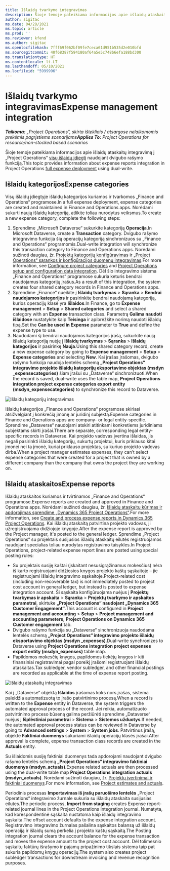 ```yaml
---
title: Išlaidų tvarkymo integravimas
description: Šioje temoje pateikiama informacijos apie išlaidų ataskaitos integravimą į „Project Operations“ naudojant dvigubo rašymo funkciją.
author: sigitac
ms.date: 04/28/2021
ms.topic: article
ms.prod: ''
ms.reviewer: kfend
ms.author: sigitac
ms.openlocfilehash: 7fff69f062bf09fe7ceca61d951b535d2e010bfd
ms.sourcegitcommit: 40f68387f594180af64a5e5c748b6efa188bd300
ms.translationtype: HT
ms.contentlocale: lt-LT
ms.lasthandoff: 05/10/2021
ms.locfileid: "5999996"
---
```

# <a name="expense-management-integration"></a><span data-ttu-id="bc769-103">Išlaidų tvarkymo integravimas</span><span class="sxs-lookup"><span data-stu-id="bc769-103">Expense management integration</span></span>

<span data-ttu-id="bc769-104">_**Taikoma:** „Project Operations“, skirta ištekliais / atsargose nelaikomomis prekėmis pagrįstiems scenarijams_</span><span class="sxs-lookup"><span data-stu-id="bc769-104">_**Applies To:** Project Operations for resource/non-stocked based scenarios_</span></span>

<span data-ttu-id="bc769-105">Šioje temoje pateikiama informacijos apie išlaidų ataskaitų integravimą į „Project Operations“ [visų išlaidų įdiegtį](../expense/expense-overview.md) naudojant dvigubo rašymo funkciją.</span><span class="sxs-lookup"><span data-stu-id="bc769-105">This topic provides information about expense reports integration in Project Operations [full expense deployment](../expense/expense-overview.md) using dual-write.</span></span>

## <a name="expense-categories"></a><span data-ttu-id="bc769-106">Išlaidų kategorijos</span><span class="sxs-lookup"><span data-stu-id="bc769-106">Expense categories</span></span>

<span data-ttu-id="bc769-107">Visų išlaidų įdiegtyje išlaidų kategorijos kuriamos ir tvarkomos „Finance and Operations“ programose.</span><span class="sxs-lookup"><span data-stu-id="bc769-107">In a full expense deployment, expense categories are created and maintained in Finance and Operations apps.</span></span> <span data-ttu-id="bc769-108">Norėdami sukurti naują išlaidų kategoriją, atlikite toliau nurodytus veiksmus.</span><span class="sxs-lookup"><span data-stu-id="bc769-108">To create a new expense category, complete the following steps:</span></span>

1. <span data-ttu-id="bc769-109">Sprendime „Microsoft Dataverse“ sukurkite kategoriją **Operacija**.</span><span class="sxs-lookup"><span data-stu-id="bc769-109">In Microsoft Dataverse, create a **Transaction** category.</span></span> <span data-ttu-id="bc769-110">Dvigubo rašymo integravimo funkcija šią operacijų kategoriją sinchronizuos su „Finance and Operations“ programomis.</span><span class="sxs-lookup"><span data-stu-id="bc769-110">Dual-write integration will synchronize this transaction category to Finance and Operations apps.</span></span> <span data-ttu-id="bc769-111">Norėdami sužinoti daugiau, žr. [Projektų kategorijų konfigūravimas](/dynamics365/project-operations/project-accounting/configure-project-categories) ir [„Project Operations“ sąrankos ir konfigūracijos duomenų integravimas](resource-dual-write-setup-integration.md).</span><span class="sxs-lookup"><span data-stu-id="bc769-111">For more information, see [Configure project categories](/dynamics365/project-operations/project-accounting/configure-project-categories) and [Project Operations setup and configuration data integration](resource-dual-write-setup-integration.md).</span></span> <span data-ttu-id="bc769-112">Dėl šio integravimo sistema „Finance and Operations“ programose sukuria keturis bendrai naudojamus kategorijų įrašus.</span><span class="sxs-lookup"><span data-stu-id="bc769-112">As a result of this integration, the system creates four shared category records in Finance and Operations apps.</span></span>
2. <span data-ttu-id="bc769-113">Sprendime „Finance“ nueikite į **Išlaidų tvarkymas** > **Sąranka** > **Bendrai naudojamos kategorijos** ir pasirinkite bendrai naudojamą kategoriją, kurios operacijų klasė yra **Išlaidos**.</span><span class="sxs-lookup"><span data-stu-id="bc769-113">In Finance, go to **Expense management** > **Setup** > **Shared categories** and select a shared category with an **Expense** transaction class.</span></span> <span data-ttu-id="bc769-114">Parametrą **Galima naudoti išlaidose** nustatykite kaip **Teisinga** ir apibrėžkite norimą naudoti išlaidų tipą.</span><span class="sxs-lookup"><span data-stu-id="bc769-114">Set the **Can be used in Expense** parameter to **True** and define the expense type to use.</span></span>
3. <span data-ttu-id="bc769-115">Naudodami šį bendrai naudojamos kategorijos įrašą, sukurkite naują išlaidų kategoriją nuėję į **Išlaidų tvarkymas** > **Sąranka** > **Išlaidų kategorijos** ir pasirinkę **Nauja**.</span><span class="sxs-lookup"><span data-stu-id="bc769-115">Using this shared category record, create a new expense category by going to **Expense management** > **Setup** > **Expense categories** and selecting **New**.</span></span> <span data-ttu-id="bc769-116">Kai įrašas įrašomas, dvigubo rašymo funkcija naudoja lentelės schemą **„Project Operations“ integravimo projekto išlaidų kategorijų eksportavimo objektas (msdyn \_expensecategories)** šiam įrašui su „Dataverse“ sinchronizuoti.</span><span class="sxs-lookup"><span data-stu-id="bc769-116">When the record is saved, dual-write uses the table map, **Project Operations integration project expense categories export entity (msdyn\_expensecategories)** to synchronize this record to Dataverse.</span></span>

  ![Išlaidų kategorijų integravimas](./media/DW6ExpenseCategories.png)

<span data-ttu-id="bc769-118">Išlaidų kategorijos „Finance and Operations“ programose skiriasi atsižvelgiant į konkrečią įmonę ar juridinį subjektą.</span><span class="sxs-lookup"><span data-stu-id="bc769-118">Expense categories in Finance and Operations apps are company- or legal entity-specific.</span></span> <span data-ttu-id="bc769-119">Sprendime „Dataverse“ naudojami atskiri atitinkami konkretiems juridiniams subjektams skirti įrašai.</span><span class="sxs-lookup"><span data-stu-id="bc769-119">There are separate, corresponding legal entity-specific records in Dataverse.</span></span> <span data-ttu-id="bc769-120">Kai projekto vadovas įvertina išlaidas, jis negali pasirinkti išlaidų kategorijų, sukurtų projektui, kuris priklauso kitai įmonei nei ta įmonė, kuriai priklauso projektas, su kuriuo projekto vadovas dirba.</span><span class="sxs-lookup"><span data-stu-id="bc769-120">When a project manager estimates expenses, they can’t select expense categories that were created for a project that is owned by a different company than the company that owns the project they are working on.</span></span> 

## <a name="expense-reports"></a><span data-ttu-id="bc769-121">Išlaidų ataskaitos</span><span class="sxs-lookup"><span data-stu-id="bc769-121">Expense reports</span></span>

<span data-ttu-id="bc769-122">Išlaidų ataskaitos kuriamos ir tvirtinamos „Finance and Operations“ programose.</span><span class="sxs-lookup"><span data-stu-id="bc769-122">Expense reports are created and approved in Finance and Operations apps.</span></span> <span data-ttu-id="bc769-123">Norėdami sužinoti daugiau, žr. [Išlaidų ataskaitų kūrimas ir apdorojimas sprendime „Dynamics 365 Project Operations“](/learn/modules/create-process-expense-reports/).</span><span class="sxs-lookup"><span data-stu-id="bc769-123">For more information, see [Create and process expense reports in Dynamics 365 Project Operations](/learn/modules/create-process-expense-reports/).</span></span> <span data-ttu-id="bc769-124">Kai išlaidų ataskaitą patvirtina projekto vadovas, ji užregistruojama didžiojoje knygoje.</span><span class="sxs-lookup"><span data-stu-id="bc769-124">After the expense report is approved by the Project manager, it's posted to the general ledger.</span></span> <span data-ttu-id="bc769-125">Sprendime „Project Operations“ su projektais susijusios išlaidų ataskaitų eilutės registruojamos naudojant specialias toliau nurodytas registravimo taisykles.</span><span class="sxs-lookup"><span data-stu-id="bc769-125">In Project Operations, project-related expense report lines are posted using special posting rules:</span></span>

  - <span data-ttu-id="bc769-126">Su projektais susiję kaštai (įskaitant nesusigrąžinamus mokesčius) nėra iš karto registruojami didžiosios knygos projekto kaštų sąskaitoje – jie registruojami išlaidų integravimo sąskaitoje.</span><span class="sxs-lookup"><span data-stu-id="bc769-126">Project-related cost (including non-recoverable tax) is not immediately posted to project cost account in general ledger, but instead is posted to expense integration account.</span></span> <span data-ttu-id="bc769-127">Ši sąskaita konfigūruojama nuėjus į **Projektų tvarkymas ir apskaita** > **Sąranka** > **Projektų tvarkymo ir apskaitos parametrai**, skirtuke **„Project Operations“ naudojant „Dynamics 365 Customer Engagement“**.</span><span class="sxs-lookup"><span data-stu-id="bc769-127">This account is configured in **Project management and accounting** > **Setup** > **Project management and accounting parameters**, **Project Operations on Dynamics 365 Customer engagement** tab.</span></span>
  - <span data-ttu-id="bc769-128">Dvigubo rašymo funkcija su „Dataverse“ sinchronizuoja naudodama lentelės schemą **„Project Operations“ integravimo projekto išlaidų eksportavimo objektas (msdyn \_expenses)**.</span><span class="sxs-lookup"><span data-stu-id="bc769-128">Dual-write synchronizes to Dataverse using **Project Operations integration project expenses export entity (msdyn\_expenses)** table map.</span></span>
  - <span data-ttu-id="bc769-129">Papildomos mokesčių knygos, papildomos tiekėjų knygos ir kiti finansiniai registravimai pagal poreikį įrašomi registruojant išlaidų ataskaitas.</span><span class="sxs-lookup"><span data-stu-id="bc769-129">Tax subledger, vendor subledger, and other financial postings are recorded as applicable at the time of expense report posting.</span></span>

  ![Išlaidų ataskaitų integravimas](./media/DW6ExpenseReports.png)

<span data-ttu-id="bc769-131">Kai į „Dataverse“ objektą **Išlaidos** įrašomas koks nors įrašas, sistema paleidžia automatizuotą to įrašo patvirtinimo procesą.</span><span class="sxs-lookup"><span data-stu-id="bc769-131">When a record is written to the **Expense** entity in Dataverse, the system triggers the automated approval process of the record.</span></span> <span data-ttu-id="bc769-132">Jei reikia, automatizuoto patvirtinimo proceso būseną galima peržiūrėti sprendime „Dataverse“ nuėjus į **Išplėstiniai parametrai** > **Sistema** > **Sistemos užduotys**.</span><span class="sxs-lookup"><span data-stu-id="bc769-132">If needed, the automated approval process status can be reviewed in Dataverse by going to **Advanced settings** > **System** > **System jobs**.</span></span> <span data-ttu-id="bc769-133">Patvirtinus įrašą, objekte **Faktiniai duomenys** sukuriami išlaidų operacijų klasės įrašai.</span><span class="sxs-lookup"><span data-stu-id="bc769-133">After approval is complete, expense transaction class records are created in the **Actuals** entity.</span></span>

<span data-ttu-id="bc769-134">Su išlaidomis susiję faktiniai duomenys tada apdorojami naudojant dvigubo rašymo lentelės schemą **„Project Operations“ integravimo faktiniai duomenys (msdyn\_actuals)**.</span><span class="sxs-lookup"><span data-stu-id="bc769-134">Expense related actuals are then processed using the dual-write table map **Project Operations integration actuals (msdyn\_actuals)**.</span></span> <span data-ttu-id="bc769-135">Norėdami sužinoti daugiau, žr. [Projektų įvertinimai ir faktiniai duomenys](resource-dual-write-estimates-actuals.md).</span><span class="sxs-lookup"><span data-stu-id="bc769-135">For more information, see [Project estimates and actuals](resource-dual-write-estimates-actuals.md).</span></span>

<span data-ttu-id="bc769-136">Periodinis procesas **Importavimas iš įrašų paruošimo lentelės** „Project Operations“ integravimo žurnale sukuria su išlaidų ataskaita susijusias eilutes.</span><span class="sxs-lookup"><span data-stu-id="bc769-136">The periodic process, **Import from staging** creates Expense report-related journal lines in the Project Operations Integration journal.</span></span> <span data-ttu-id="bc769-137">Numatyta, kad korespondentinė sąskaita nustatoma kaip išlaidų integravimo sąskaita.</span><span class="sxs-lookup"><span data-stu-id="bc769-137">The offset account defaults to the expense integration account.</span></span> <span data-ttu-id="bc769-138">Registravimo integravimo žurnalas pašalina sąskaitos balansą už išlaidų operaciją ir išlaidų sumą perkelia į projekto kaštų sąskaitą.</span><span class="sxs-lookup"><span data-stu-id="bc769-138">The Posting integration journal clears the account balance for the expense transaction and moves the expense amount to the project cost account.</span></span> <span data-ttu-id="bc769-139">Dėl tolimesnio sąskaitų faktūrų išrašymo ir pajamų pripažinimo tikslais sistema taip pat sukuria papildomų knygų operacijų.</span><span class="sxs-lookup"><span data-stu-id="bc769-139">The system also creates project subledger transactions for downstream invoicing and revenue recognition purposes.</span></span>
